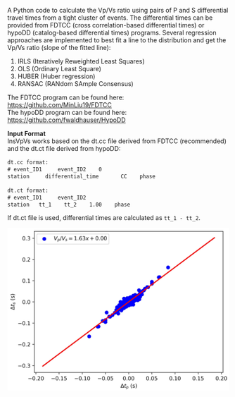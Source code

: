 A Python code to calculate the Vp/Vs ratio using pairs of P and S differential travel times from a tight cluster of events. The differential times can be provided from FDTCC (cross correlation-based differential times) or hypoDD (catalog-based differential times) programs. Several regression approaches are implemented to best fit a line to the distribution and get the Vp/Vs ratio (slope of the fitted line): 
1. IRLS (Iteratively Reweighted Least Squares)
2. OLS (Ordinary Least Square)  
3. HUBER (Huber regression)
4. RANSAC (RANdom SAmple Consensus)

The FDTCC program can be found here:  https://github.com/MinLiu19/FDTCC  
The hypoDD program can be found here: https://github.com/fwaldhauser/HypoDD

**Input Format**  
InsVpVs works based on the dt.cc file derived from FDTCC (recommended) and the dt.ct file derived from hypoDD:  
```
dt.cc format:
# event_ID1     event_ID2    0
station     differential_time       CC    phase

dt.ct format:
# event_ID1     event_ID2
station   tt_1    tt_2    1.00    phase
```

If dt.ct file is used, differential times are calculated as ```tt_1 - tt_2```.
<div id="header" align="center">
  <img src='vp_vs_ratio.jpg' width='700'>
</div>
